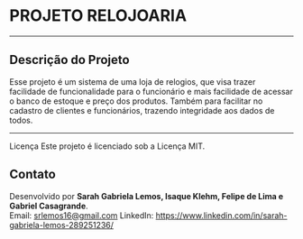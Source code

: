# **PROJETO RELOJOARIA**
---

## Descrição do Projeto

 Esse projeto é um sistema de uma loja de relogios, que visa trazer facilidade de funcionalidade para o funcionário
  e mais facilidade de acessar o banco de estoque e preço dos produtos.
  Também para facilitar no cadastro de clientes e funcionários, trazendo integridade aos dados de todos.

---
Licença
Este projeto é licenciado sob a Licença MIT.

## Contato

Desenvolvido por **Sarah Gabriela Lemos, Isaque Klehm, Felipe de Lima e Gabriel Casagrande**.  
Email: srlemos16@gmail.com
LinkedIn: https://www.linkedin.com/in/sarah-gabriela-lemos-289251236/
